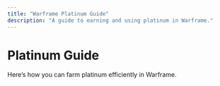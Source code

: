 ```yaml
---
title: "Warframe Platinum Guide"
description: "A guide to earning and using platinum in Warframe."
---
```


# Platinum Guide

Here’s how you can farm platinum efficiently in Warframe.
